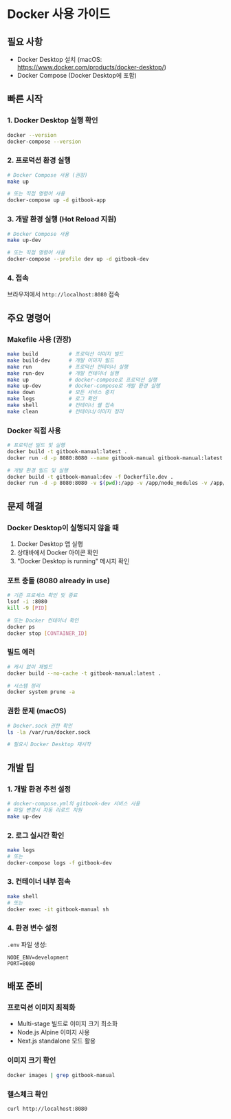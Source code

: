 # Docker 사용 가이드

## 필요 사항
- Docker Desktop 설치 (macOS: https://www.docker.com/products/docker-desktop/)
- Docker Compose (Docker Desktop에 포함)

## 빠른 시작

### 1. Docker Desktop 실행 확인
```bash
docker --version
docker-compose --version
```

### 2. 프로덕션 환경 실행
```bash
# Docker Compose 사용 (권장)
make up

# 또는 직접 명령어 사용
docker-compose up -d gitbook-app
```

### 3. 개발 환경 실행 (Hot Reload 지원)
```bash
# Docker Compose 사용
make up-dev

# 또는 직접 명령어 사용
docker-compose --profile dev up -d gitbook-dev
```

### 4. 접속
브라우저에서 `http://localhost:8080` 접속

## 주요 명령어

### Makefile 사용 (권장)
```bash
make build          # 프로덕션 이미지 빌드
make build-dev      # 개발 이미지 빌드
make run            # 프로덕션 컨테이너 실행
make run-dev        # 개발 컨테이너 실행
make up             # docker-compose로 프로덕션 실행
make up-dev         # docker-compose로 개발 환경 실행
make down           # 모든 서비스 중지
make logs           # 로그 확인
make shell          # 컨테이너 쉘 접속
make clean          # 컨테이너/이미지 정리
```

### Docker 직접 사용
```bash
# 프로덕션 빌드 및 실행
docker build -t gitbook-manual:latest .
docker run -d -p 8080:8080 --name gitbook-manual gitbook-manual:latest

# 개발 환경 빌드 및 실행
docker build -t gitbook-manual:dev -f Dockerfile.dev .
docker run -d -p 8080:8080 -v $(pwd):/app -v /app/node_modules -v /app/.next --name gitbook-dev gitbook-manual:dev
```

## 문제 해결

### Docker Desktop이 실행되지 않을 때
1. Docker Desktop 앱 실행
2. 상태바에서 Docker 아이콘 확인
3. "Docker Desktop is running" 메시지 확인

### 포트 충돌 (8080 already in use)
```bash
# 기존 프로세스 확인 및 종료
lsof -i :8080
kill -9 [PID]

# 또는 Docker 컨테이너 확인
docker ps
docker stop [CONTAINER_ID]
```

### 빌드 에러
```bash
# 캐시 없이 재빌드
docker build --no-cache -t gitbook-manual:latest .

# 시스템 정리
docker system prune -a
```

### 권한 문제 (macOS)
```bash
# Docker.sock 권한 확인
ls -la /var/run/docker.sock

# 필요시 Docker Desktop 재시작
```

## 개발 팁

### 1. 개발 환경 추천 설정
```bash
# docker-compose.yml의 gitbook-dev 서비스 사용
# 파일 변경시 자동 리로드 지원
make up-dev
```

### 2. 로그 실시간 확인
```bash
make logs
# 또는
docker-compose logs -f gitbook-dev
```

### 3. 컨테이너 내부 접속
```bash
make shell
# 또는
docker exec -it gitbook-manual sh
```

### 4. 환경 변수 설정
`.env` 파일 생성:
```env
NODE_ENV=development
PORT=8080
```

## 배포 준비

### 프로덕션 이미지 최적화
- Multi-stage 빌드로 이미지 크기 최소화
- Node.js Alpine 이미지 사용
- Next.js standalone 모드 활용

### 이미지 크기 확인
```bash
docker images | grep gitbook-manual
```

### 헬스체크 확인
```bash
curl http://localhost:8080
```